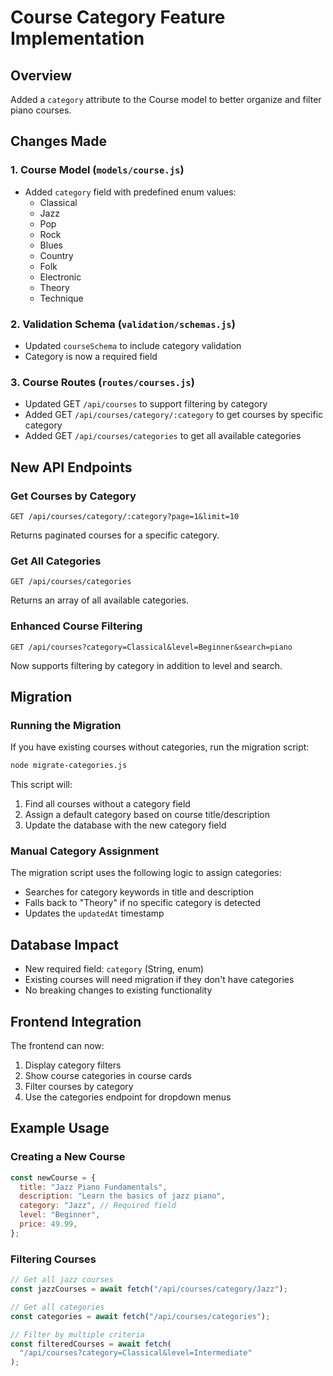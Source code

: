 # Course Category Feature Implementation

## Overview

Added a `category` attribute to the Course model to better organize and filter piano courses.

## Changes Made

### 1. Course Model (`models/course.js`)

- Added `category` field with predefined enum values:
  - Classical
  - Jazz
  - Pop
  - Rock
  - Blues
  - Country
  - Folk
  - Electronic
  - Theory
  - Technique

### 2. Validation Schema (`validation/schemas.js`)

- Updated `courseSchema` to include category validation
- Category is now a required field

### 3. Course Routes (`routes/courses.js`)

- Updated GET `/api/courses` to support filtering by category
- Added GET `/api/courses/category/:category` to get courses by specific category
- Added GET `/api/courses/categories` to get all available categories

## New API Endpoints

### Get Courses by Category

```
GET /api/courses/category/:category?page=1&limit=10
```

Returns paginated courses for a specific category.

### Get All Categories

```
GET /api/courses/categories
```

Returns an array of all available categories.

### Enhanced Course Filtering

```
GET /api/courses?category=Classical&level=Beginner&search=piano
```

Now supports filtering by category in addition to level and search.

## Migration

### Running the Migration

If you have existing courses without categories, run the migration script:

```bash
node migrate-categories.js
```

This script will:

1. Find all courses without a category field
2. Assign a default category based on course title/description
3. Update the database with the new category field

### Manual Category Assignment

The migration script uses the following logic to assign categories:

- Searches for category keywords in title and description
- Falls back to "Theory" if no specific category is detected
- Updates the `updatedAt` timestamp

## Database Impact

- New required field: `category` (String, enum)
- Existing courses will need migration if they don't have categories
- No breaking changes to existing functionality

## Frontend Integration

The frontend can now:

1. Display category filters
2. Show course categories in course cards
3. Filter courses by category
4. Use the categories endpoint for dropdown menus

## Example Usage

### Creating a New Course

```javascript
const newCourse = {
  title: "Jazz Piano Fundamentals",
  description: "Learn the basics of jazz piano",
  category: "Jazz", // Required field
  level: "Beginner",
  price: 49.99,
};
```

### Filtering Courses

```javascript
// Get all jazz courses
const jazzCourses = await fetch("/api/courses/category/Jazz");

// Get all categories
const categories = await fetch("/api/courses/categories");

// Filter by multiple criteria
const filteredCourses = await fetch(
  "/api/courses?category=Classical&level=Intermediate"
);
```
